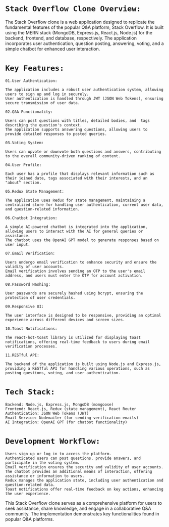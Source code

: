 # `Stack Overflow Clone Overview:`

The Stack Overflow clone is a web application designed to replicate the fundamental features of the popular Q&A platform, Stack Overflow. It is built using the MERN stack (MongoDB, Express.js, React.js, Node.js) for the backend, frontend, and database, respectively. The application incorporates user authentication, question posting, answering, voting, and a simple chatbot for enhanced user interaction.

# `Key Features:`

 `01.User Authentication:`

    The application includes a robust user authentication system, allowing users to sign up and log in securely.
    User authentication is handled through JWT (JSON Web Tokens), ensuring secure transmission of user data.

`02.Q&A Functionality:`

    Users can post questions with titles, detailed bodies, and  tags describing the question's context.
    The application supports answering questions, allowing users to provide detailed responses to posted queries.

`03.Voting System:`

    Users can upvote or downvote both questions and answers, contributing to the overall community-driven ranking of content.

`04.User Profile:`

    Each user has a profile that displays relevant information such as their joined date, tags associated with their interests, and an "about" section.

`05.Redux State Management:`

    The application uses Redux for state management, maintaining a centralized store for handling user authentication, current user data, and question-related information.

`06.Chatbot Integration:`

    A simple AI-powered chatbot is integrated into the application, allowing users to interact with the AI for general queries or assistance.
    The chatbot uses the OpenAI GPT model to generate responses based on user input.

`07.Email Verification:`

    Users undergo email verification to enhance security and ensure the validity of user accounts.
    Email verification involves sending an OTP to the user's email address, and users must enter the OTP for account activation.

`08.Password Hashing:`

    User passwords are securely hashed using bcrypt, ensuring the protection of user credentials.

`09.Responsive UI:`

    The user interface is designed to be responsive, providing an optimal experience across different devices and screen sizes.

`10.Toast Notifications:`

    The react-hot-toast library is utilized for displaying toast notifications, offering real-time feedback to users during email verification processes.

`11.RESTful API:`

    The backend of the application is built using Node.js and Express.js, providing a RESTful API for handling various operations, such as posting questions, voting, and user authentication.

# `Tech Stack:`

    Backend: Node.js, Express.js, MongoDB (mongoose)
    Frontend: React.js, Redux (state management), React Router
    Authentication: JSON Web Tokens (JWT)
    Email Service: Nodemailer (for sending verification emails)
    AI Integration: OpenAI GPT (for chatbot functionality)


# `Development Workflow:`

    Users sign up or log in to access the platform.
    Authenticated users can post questions, provide answers, and participate in the voting system.
    Email verification ensures the security and validity of user accounts.
    The chatbot provides an additional means of interaction, offering assistance or information to users.
    Redux manages the application state, including user authentication and question-related data.
    Toast notifications offer real-time feedback on key actions, enhancing the user experience.
    
    
This Stack Overflow clone serves as a comprehensive platform for users to seek assistance, share knowledge, and engage in a collaborative Q&A community. The implementation demonstrates key functionalities found in popular Q&A platforms.
